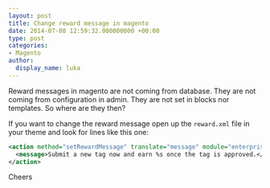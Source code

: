 ```yaml
---
layout: post
title: Change reward message in magento
date: 2014-07-08 12:59:32.000000000 +00:00
type: post
categories:
- Magento
author:
  display_name: luka
---
```

Reward messages in magento are not coming from database. They are not coming from configuration in admin. They are not set
in blocks nor templates. So where are they then?

If you want to change the reward message open up the `reward.xml` file in
your theme and look for lines like this one:
```xml
<action method="setRewardMessage" translate="message" module="enterprise_reward">
  <message>Submit a new tag now and earn %s once the tag is approved.</message>
</action>
```

Cheers